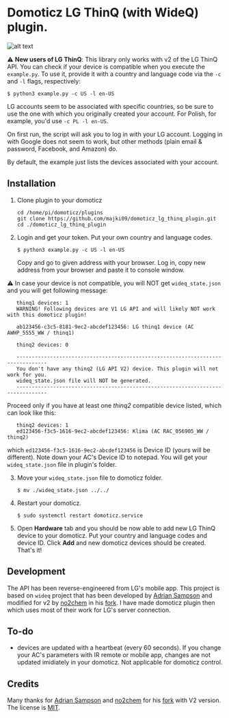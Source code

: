 Domoticz LG ThinQ (with WideQ) plugin.
=====

![alt text](https://raw.githubusercontent.com/majki09/domoticz_lg_thinq_plugin/main/domoticz.jpg "LG ThinQ plugin in domoticz")

:warning: **New users of LG ThinQ**: This library only works with v2 of the LG ThinQ API. You can check if your device is compatible when you execute the `example.py`. To use it, provide it with a country and language code via the `-c` and `-l` flags, respectively:

    $ python3 example.py -c US -l en-US

LG accounts seem to be associated with specific countries, so be sure to use the one with which you originally created your account. For Polish, for example, you'd use `-c PL -l en-US`.

On first run, the script will ask you to log in with your LG account.
Logging in with Google does not seem to work, but other methods (plain email & password, Facebook, and Amazon) do. 

By default, the example just lists the devices associated with your account.

Installation
------------

1. Clone plugin to your domoticz

       cd /home/pi/domoticz/plugins
       git clone https://github.com/majki09/domoticz_lg_thinq_plugin.git
       cd ./domoticz_lg_thinq_plugin

2. Login and get your token. Put your own country and language codes.

       $ python3 example.py -c US -l en-US
 
   Copy and go to given address with your browser. Log in, copy new address from your browser and paste it to console window. 

:warning: In case your device is not compatible, you will NOT get `wideq_state.json` and you will get following message:

       thinq1 devices: 1
       WARNING! Following devices are V1 LG API and will likely NOT work with this domoticz plugin!

       ab123456-c3c5-8181-9ec2-abcdef123456: LG thinq1 device (AC AWHP_5555_WW / thinq1)

       thinq2 devices: 0

       --------------------------------------------------------------------------------
       You don't have any thinq2 (LG API V2) device. This plugin will not work for you.
       wideq_state.json file will NOT be generated.
       --------------------------------------------------------------------------------

Proceed only if you have at least one *thinq2* compatible device listed, which can look like this:
   
       thinq2 devices: 1
       ed123456-f3c5-1616-9ec2-abcdef123456: Klima (AC RAC_056905_WW / thinq2)
   
   which `ed123456-f3c5-1616-9ec2-abcdef123456` is Device ID (yours will be different). Note down your AC's Device ID to notepad. You will get your `wideq_state.json` file in plugin's folder.

3. Move your `wideq_state.json` file to domoticz folder.

       $ mv ./wideq_state.json ../../
	
4. Restart your domoticz.

       $ sudo systemctl restart domoticz.service

5. Open **Hardware** tab and you should be now able to add new LG ThinQ device to your domoticz. Put your country and language codes and device ID. Click **Add** and new domoticz devices should be created. That's it!

Development
-----------
The API has been reverse-engineered from LG's mobile app.
This project is based on `wideq` project that has been developed by [Adrian Sampson][adrian] and modified for v2 by [no2chem] in his [fork]. I have made domoticz plugin then which uses most of their work for LG's server connection.

To-do
-----
- devices are updated with a heartbeat (every 60 seconds). If you change your AC's parameters with IR remote or mobile app, changes are not updated imidiately in your domoticz. Not applicable for domoticz control.

Credits
-------
Many thanks for [Adrian Sampson][adrian] and [no2chem] for his [fork] with V2 version.
The license is [MIT][].

[adrian]: https://github.com/sampsyo
[no2chem]: https://github.com/no2chem
[fork]: https://github.com/no2chem/wideq
[mit]: https://opensource.org/licenses/MIT
